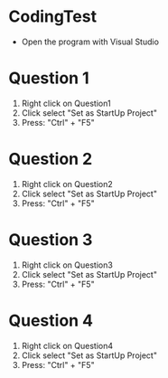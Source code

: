 # CodingTest
- Open the program with Visual Studio
# Question 1
1. Right click on Question1
2. Click select "Set as StartUp Project"
3. Press: "Ctrl" + "F5"
# Question 2
1. Right click on Question2
2. Click select "Set as StartUp Project"
3. Press: "Ctrl" + "F5"
# Question 3
1. Right click on Question3
2. Click select "Set as StartUp Project"
3. Press: "Ctrl" + "F5"
# Question 4
1. Right click on Question4
2. Click select "Set as StartUp Project"
3. Press: "Ctrl" + "F5"
